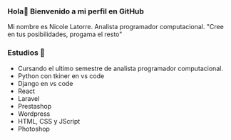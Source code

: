 ### Hola👋 Bienvenido a mi perfil en GitHub 

Mi nombre es Nicole Latorre. Analista programador computacional.
"Cree en tus posibilidades, progama el resto" 

### Estudios 🌱
- Cursando el ultimo semestre de analista programador computacional.
- Python con tkiner en vs code 
- Django en vs code
- React
- Laravel 
- Prestashop
- Wordpress 
- HTML, CSS y JScript
- Photoshop



<!--
**Nicole9206/Nicole9206** is a ✨ _special_ ✨ repository because its `README.md` (this file) appears on your GitHub profile.

Here are some ideas to get you started:

- 🔭 I’m currently working on ...
- 🌱 I’m currently learning ...
- 👯 I’m looking to collaborate on ...
- 🤔 I’m looking for help with ...
- 💬 Ask me about ...
- 📫 How to reach me: ...
- 😄 Pronouns: ...
- ⚡ Fun fact: ...
-->
